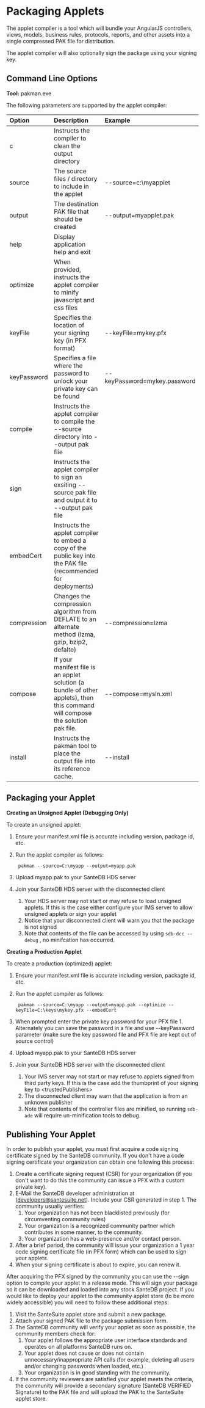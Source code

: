 # Packaging Applets

The applet compiler is a tool which will bundle your AngularJS controllers, views, models, business rules, protocols, reports, and other assets into a single compressed PAK file for distribution.

The applet compiler will also optionally sign the package using your signing key.

## Command Line Options

**Tool:** pakman.exe

The following parameters are supported by the applet compiler:

| Option | Description | Example |
| :--- | :--- | :--- |
| c | Instructs the compiler to clean the output directory |  |
| source | The source files / directory to include in the applet | --source=c:\myapplet |
| output | The destination PAK file that should be created | --output=myapplet.pak |
| help | Display application help and exit |  |
| optimize | When provided, instructs the applet compiler to minify javascript and css files |  |
| keyFile | Specifies the location of your signing key \(in PFX format\) | --keyFile=mykey.pfx |
| keyPassword | Specifies a file where the password to unlock your private key can be found | --keyPassword=mykey.password |
| compile | Instructs the applet compiler to compile the --source directory into --output pak flie |  |
| sign | Instructs the applet compiler to sign an exsiting --source pak file and output it to --output pak file |  |
| embedCert | Instructs the applet compiler to embed a copy of the public key into the PAK file \(recommended for deployments\) |  |
| compression | Changes the compression algorithm from DEFLATE to an alternate method \(lzma, gzip, bzip2, defalte\) | --compression=lzma |
| compose | If your manifest file is an applet solution \(a bundle of other applets\), then this command will compose the solution pak file. | --compose=mysln.xml |
| install | Instructs the pakman tool to place the output file into its reference cache. | --install |

## **Packaging your Applet**

**Creating an Unsigned Applet \(Debugging Only\)**

To create an unsigned applet:

1. Ensure your manifest.xml file is accurate including version, package id, etc.
2. Run the applet compiler as follows:

   ```text
    pakman --source=C:\myapp --output=myapp.pak
   ```

3. Upload myapp.pak to your SanteDB HDS server
4. Join your SanteDB HDS server with the disconnected client
   1. Your HDS server may not start or may refuse to load unsigned applets. If this is the case either configure your IMS server to allow unsigned applets or sign your applet 
   2. Notice that your disconnected client will warn you that the package is not signed
   3. Note that contents of the file can be accessed by using `sdb-dcc --debug` , no minifcation has occurred.

**Creating a Production Applet**

To create a production \(optimized\) applet:

1. Ensure your manifest.xml file is accurate including version, packagte id, etc.
2. Run the applet compiler as follows:

   ```text
    pakman --source=C:\myapp --output=myapp.pak --optimize --keyFile=C:\keys\mykey.pfx --embedCert
   ```

3. When prompted enter the private key password for your PFX file 1. Alternately you can save the password in a file and use --keyPassword parameter \(make sure the key password file and PFX file are kept out of source control\)
4. Upload myapp.pak to your SanteDB HDS server
5. Join your SanteDB HDS server with the disconnected client
   1. Your IMS server may not start or may refuse to applets signed from third party keys. If this is the case add the thumbprint of your signing key to &lt;trustedPublishers&gt;
   2. The disconnected client may warn that the application is from an unknown publisher
   3. Note that contents of the controller files are minified, so running `sdb-ade` will require un-minification tools to debug.

## Publishing Your Applet

In order to publish your applet, you must first acquire a code signing certificate signed by the SanteDB community. If you don't have a code signing certificate your organization can obtain one following this process:

1. Create a certificate signing request \(CSR\) for your organization \(if you don't want to do this the community can issue a PFX with a custom private key\).
2. E-Mail the SanteDB developer administration at \(developers@santesuite.net\). Include your CSR generated in step 1.  The community usually verifies:
   1. Your organization has not been blacklisted previously \(for circumventing community rules\)
   2. Your organization is a recognized community partner which contributes in some manner, to the community.
   3. Your organization has a web-presence and/or contact person.
3. After a brief period, the community will issue your organization a 1 year code signing certificate file \(in PFX form\) which can be used to sign your applets.
4. When your signing certificate is about to expire, you can renew it.

After acquiring the PFX signed by the community you can use the --sign option to compile your applet in a release mode. This will sign your package so it can be downloaded and loaded into any stock SanteDB project. If you would like to deploy your applet to the community applet store \(to be more widely accessible\) you will need to follow these additional steps:

1. Visit the SanteSuite applet store and submit a new package.
2. Attach your signed PAK file to the package submission form.
3. The SanteDB community will verify your applet as soon as possible, the community members check for:
   1. Your applet follows the appropriate user interface standards and operates on all platforms SanteDB runs on.
   2. Your applet does not cause or does not contain unnecessary/inappropriate API calls \(for example, deleting all users and/or changing passwords when loaded, etc.\)
   3. Your organization is in good standing with the community.
4. If the community reviewers are satisfied your applet meets the criteria, the community will provide a secondary signature \(SanteDB VERIFIED Signature\) to the PAK file and will upload the PAK to the SanteSuite applet store. 

